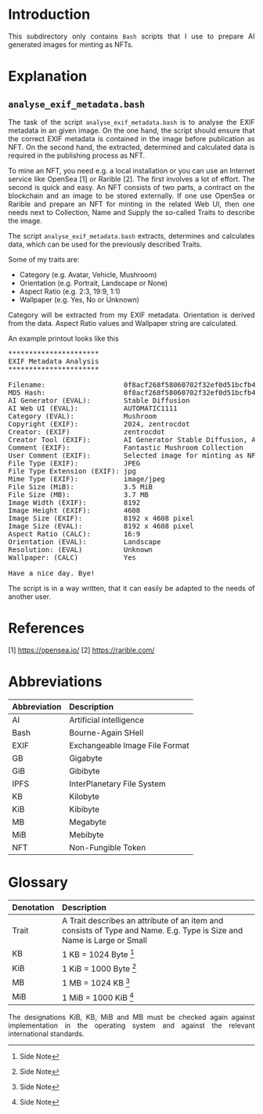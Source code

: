 # Introduction

<p align="justify">This subdirectory only contains <code>Bash</code> scripts that I use to prepare AI generated images for minting as NFTs.</p> 

# Explanation

## <code>analyse_exif_metadata.bash</code>

<p align="justify">The task of the script <code>analyse_exif_metadata.bash</code> is to analyse the EXIF metadata in an given image. On the one hand, the script should ensure that the correct EXIF metadata is contained in the image before publication as NFT. On the second hand, the extracted, determined and calculated data is required in the publishing process as NFT.</p> 

<p align="justify">To mine an NFT, you need e.g. a local installation or you can use an Internet service like OpenSea [1] or Rarible [2]. The first involves a lot of effort. The second is quick and easy. An NFT consists of two parts, a contract on the blockchain and an image to be stored externally. If one use OpenSea or Rarible and prepare an NFT for minting in the related Web UI, then one needs next to Collection, Name and Supply the so-called Traits to describe the image.</p> 

<p align="justify">The script <code>analyse_exif_metadata.bash</code> extracts, determines and calculates data, which can be used for the previously described Traits.</p>

Some of my traits are:
- Category (e.g. Avatar, Vehicle, Mushroom)
- Orientation (e.g. Portrait, Landscape or None)
- Aspect Ratio (e.g. 2:3, 19:9, 1:1)
- Wallpaper (e.g. Yes, No or Unknown)

<p align="justify">Category will be extracted from my EXIF metadata. Orientation is derived from the data. Aspect Ratio values and Wallpaper string are calculated.</p>   

An example printout looks like this

<pre>
**********************
EXIF Metadata Analysis
**********************

Filename:                   0f8acf268f58060702f32ef0d51bcfb4.jpg
MD5 Hash:                   0f8acf268f58060702f32ef0d51bcfb4
AI Generator (EVAL):        Stable Diffusion
AI Web UI (EVAL):           AUTOMATIC1111
Category (EVAL):            Mushroom
Copyright (EXIF):           2024, zentrocdot
Creator: (EXIF)             zentrocdot
Creator Tool (EXIF):        AI Generator Stable Diffusion, AI WebUI AUTOMATIC1111
Comment (EXIF):             Fantastic Mushroom Collection
User Comment (EXIF):        Selected image for minting as NFT
File Type (EXIF):           JPEG
File Type Extension (EXIF): jpg
Mime Type (EXIF):           image/jpeg
File Size (MiB):            3.5 MiB
File Size (MB):             3.7 MB
Image Width (EXIF):         8192
Image Height (EXIF):        4608
Image Size (EXIF):          8192 x 4608 pixel
Image Size (EVAL):          8192 x 4608 pixel
Aspect Ratio (CALC):        16:9
Orientation (EVAL):         Landscape
Resolution: (EVAL)          Unknown
Wallpaper: (CALC)           Yes

Have a nice day. Bye!</pre>

<p align="justify">The script is in a way written, that it can easily be adapted to the needs of another user.</p>

# References

[1] https://opensea.io/
[2] https://rarible.com/

# Abbreviations

Abbreviation | Description
:----|:------------------------------|
AI   | Artificial intelligence
Bash | Bourne-Again SHell
EXIF | Exchangeable Image File Format 
GB   | Gigabyte
GiB  | Gibibyte
IPFS | InterPlanetary File System
KB   | Kilobyte
KiB  | Kibibyte
MB   | Megabyte
MiB  | Mebibyte
NFT  | Non-Fungible Token

# Glossary

Denotation | Description
:-----|:---------------------------------------------------------------------------------------------------------------------|
Trait | A Trait describes an attribute of an item and consists of Type and Name. E.g. Type is Size and Name is Large or Small 
KB    | 1 KB = 1024 Byte [^1]
KiB   | 1 KiB = 1000 Byte [^1]
MB    | 1 MB = 1024 KB [^1]
MiB   | 1 MiB = 1000 KiB [^1]

[^1]: Side Note

<p align="justify">The designations KiB, KB, MiB and MB must be checked again against implementation in the operating system and against the relevant international standards.</p>

